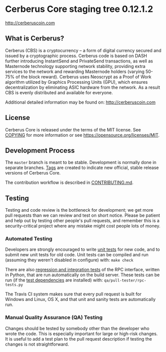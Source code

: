 Cerberus Core staging tree 0.12.1.2
===============================


http://cerberuscoin.com


What is Cerberus?
----------------

Cerberus (CBS) is a cryptocurrency – a form of digital currency secured and issued by a cryptographic process. Cerberus code is based on DASH further introducing InstantSend and PrivateSend transactions, as well as Masternode technology supporting network stability, providing extra services to the network and rewarding Masternode holders (varying 50-75% of the block reward).
Cerberus uses Neoscrypt as a Proof of Work algorithm utilized by Graphics Processing Units (GPU), which ensures decentralization by eliminating ASIC hardware from the network. As a result CBS is evenly distributed and available for everyone.

Additional detailed information may be found on: http://cerberuscoin.com


License
-------

Cerberus Core is released under the terms of the MIT license. See [COPYING](COPYING) for more
information or see https://opensource.org/licenses/MIT.

Development Process
-------------------

The `master` branch is meant to be stable. Development is normally done in separate branches.
[Tags](https://github.com/cerberuscoin/cerberus/tags) are created to indicate new official,
stable release versions of Cerberus Core.

The contribution workflow is described in [CONTRIBUTING.md](CONTRIBUTING.md).

Testing
-------

Testing and code review is the bottleneck for development; we get more pull
requests than we can review and test on short notice. Please be patient and help out by testing
other people's pull requests, and remember this is a security-critical project where any mistake might cost people
lots of money.

### Automated Testing

Developers are strongly encouraged to write [unit tests](/doc/unit-tests.md) for new code, and to
submit new unit tests for old code. Unit tests can be compiled and run
(assuming they weren't disabled in configure) with: `make check`

There are also [regression and integration tests](/qa) of the RPC interface, written
in Python, that are run automatically on the build server.
These tests can be run (if the [test dependencies](/qa) are installed) with: `qa/pull-tester/rpc-tests.py`

The Travis CI system makes sure that every pull request is built for Windows
and Linux, OS X, and that unit and sanity tests are automatically run.

### Manual Quality Assurance (QA) Testing

Changes should be tested by somebody other than the developer who wrote the
code. This is especially important for large or high-risk changes. It is useful
to add a test plan to the pull request description if testing the changes is
not straightforward.


